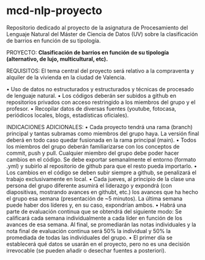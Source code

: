 # mcd-nlp-proyecto
Repositorio dedicado al proyecto de la asignatura de Procesamiento del Lenguaje Natural del Máster de Ciencia de Datos (UV) sobre la clasificación de barrios en función de su tipología.

PROYECTO:
**Clasificación de barrios en función de su tipología (alternativo, de lujo, multicultural, etc).**

REQUISITOS:
El tema central del proyecto será relativo a la compraventa y alquiler
de la vivienda en la ciudad de Valencia.

• Uso de datos no estructurados y estructurados y técnicas de
procesado de lenguaje natural.
• Los códigos deberán ser subidos a github en repositorios privados con
acceso restringido a los miembros del grupo y el profesor.
• Recopilar datos de diversas fuentes (youtube, fotocasa, periódicos
locales, blogs, estadísticas oficiales).

INDICACIONES ADICIONALES:
• Cada proyecto tendrá una rama (branch) principal y tantas subramas como miembros del grupo haya.
La versión final deberá en todo caso quedar fusionada en la rama principal (main).
• Todos los miembros del grupo deberán familiarizarse con los conceptos de commit, push y pull. Cualquier miembro del grupo debe poder hacer cambios en el código. Se debe exportar semanalmente el entorno (formato .yml) y subirlo al repositorio de github para que el resto pueda importarlo.
• Los cambios en el código se deben subir siempre a github, se penalizará el trabajo exclusivamente en local.
• Cada jueves, al principio de la clase una persona del grupo diferente asumirá el liderazgo y expondrá
(con diapositivas, mostrando avances en githubt, etc.) los avances que ha hecho el grupo esa semana (presentación de ~5 minutos). La última semana puede haber dos líderes y, en su caso, expondrían ambos.
• Habrá una parte de evaluación continua que se obtendrá del siguiente modo: Se calificará cada semana individualmente a cada líder en función de los avances de esa semana. Al final, se promediarán las
notas individuales y la nota final de evaluación continua será 50% la individual y 50% la promediada de
todas las individuales del grupo.
• El primer día se establecerá qué datos se usarán en el proyecto, pero no es una decisión irrevocable (se pueden añadir o desechar fuentes a posteriori).

